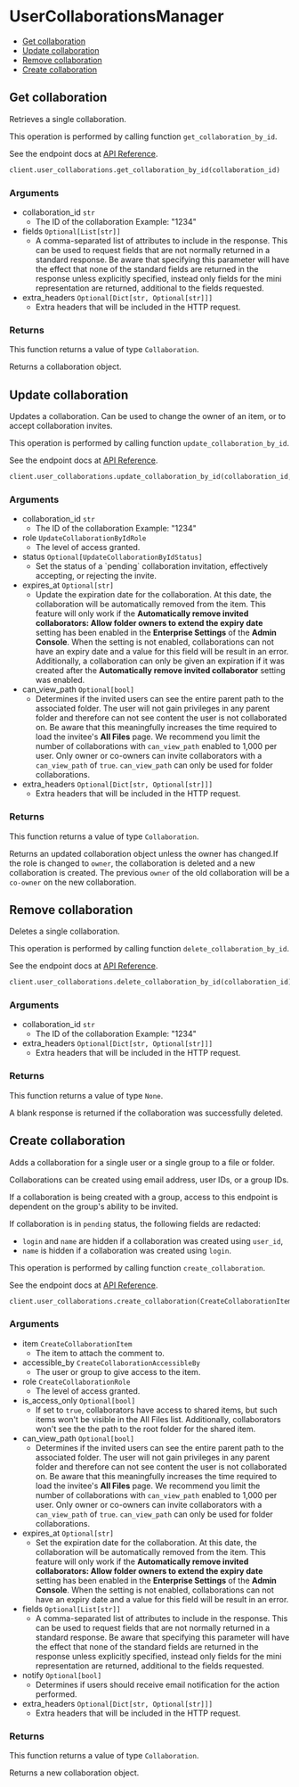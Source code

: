 # UserCollaborationsManager

- [Get collaboration](#get-collaboration)
- [Update collaboration](#update-collaboration)
- [Remove collaboration](#remove-collaboration)
- [Create collaboration](#create-collaboration)

## Get collaboration

Retrieves a single collaboration.

This operation is performed by calling function `get_collaboration_by_id`.

See the endpoint docs at
[API Reference](https://developer.box.com/reference/get-collaborations-id/).

<!-- sample get_collaborations_id -->

```python
client.user_collaborations.get_collaboration_by_id(collaboration_id)
```

### Arguments

- collaboration_id `str`
  - The ID of the collaboration Example: "1234"
- fields `Optional[List[str]]`
  - A comma-separated list of attributes to include in the response. This can be used to request fields that are not normally returned in a standard response. Be aware that specifying this parameter will have the effect that none of the standard fields are returned in the response unless explicitly specified, instead only fields for the mini representation are returned, additional to the fields requested.
- extra_headers `Optional[Dict[str, Optional[str]]]`
  - Extra headers that will be included in the HTTP request.

### Returns

This function returns a value of type `Collaboration`.

Returns a collaboration object.

## Update collaboration

Updates a collaboration.
Can be used to change the owner of an item, or to
accept collaboration invites.

This operation is performed by calling function `update_collaboration_by_id`.

See the endpoint docs at
[API Reference](https://developer.box.com/reference/put-collaborations-id/).

<!-- sample put_collaborations_id -->

```python
client.user_collaborations.update_collaboration_by_id(collaboration_id, UpdateCollaborationByIdRole.VIEWER.value)
```

### Arguments

- collaboration_id `str`
  - The ID of the collaboration Example: "1234"
- role `UpdateCollaborationByIdRole`
  - The level of access granted.
- status `Optional[UpdateCollaborationByIdStatus]`
  - <!--alex ignore reject--> Set the status of a `pending` collaboration invitation, effectively accepting, or rejecting the invite.
- expires_at `Optional[str]`
  - Update the expiration date for the collaboration. At this date, the collaboration will be automatically removed from the item. This feature will only work if the **Automatically remove invited collaborators: Allow folder owners to extend the expiry date** setting has been enabled in the **Enterprise Settings** of the **Admin Console**. When the setting is not enabled, collaborations can not have an expiry date and a value for this field will be result in an error. Additionally, a collaboration can only be given an expiration if it was created after the **Automatically remove invited collaborator** setting was enabled.
- can_view_path `Optional[bool]`
  - Determines if the invited users can see the entire parent path to the associated folder. The user will not gain privileges in any parent folder and therefore can not see content the user is not collaborated on. Be aware that this meaningfully increases the time required to load the invitee's **All Files** page. We recommend you limit the number of collaborations with `can_view_path` enabled to 1,000 per user. Only owner or co-owners can invite collaborators with a `can_view_path` of `true`. `can_view_path` can only be used for folder collaborations.
- extra_headers `Optional[Dict[str, Optional[str]]]`
  - Extra headers that will be included in the HTTP request.

### Returns

This function returns a value of type `Collaboration`.

Returns an updated collaboration object unless the owner has changed.If the role is changed to `owner`, the collaboration is deleted
and a new collaboration is created. The previous `owner` of
the old collaboration will be a `co-owner` on the new collaboration.

## Remove collaboration

Deletes a single collaboration.

This operation is performed by calling function `delete_collaboration_by_id`.

See the endpoint docs at
[API Reference](https://developer.box.com/reference/delete-collaborations-id/).

<!-- sample delete_collaborations_id -->

```python
client.user_collaborations.delete_collaboration_by_id(collaboration_id)
```

### Arguments

- collaboration_id `str`
  - The ID of the collaboration Example: "1234"
- extra_headers `Optional[Dict[str, Optional[str]]]`
  - Extra headers that will be included in the HTTP request.

### Returns

This function returns a value of type `None`.

A blank response is returned if the collaboration was
successfully deleted.

## Create collaboration

Adds a collaboration for a single user or a single group to a file
or folder.

Collaborations can be created using email address, user IDs, or a
group IDs.

If a collaboration is being created with a group, access to
this endpoint is dependent on the group's ability to be invited.

If collaboration is in `pending` status, the following fields
are redacted:

- `login` and `name` are hidden if a collaboration was created
  using `user_id`,
- `name` is hidden if a collaboration was created using `login`.

This operation is performed by calling function `create_collaboration`.

See the endpoint docs at
[API Reference](https://developer.box.com/reference/post-collaborations/).

<!-- sample post_collaborations -->

```python
client.user_collaborations.create_collaboration(CreateCollaborationItem(type=CreateCollaborationItemTypeField.FOLDER.value, id=folder.id), CreateCollaborationAccessibleBy(type=CreateCollaborationAccessibleByTypeField.USER.value, login=user_login), CreateCollaborationRole.EDITOR.value)
```

### Arguments

- item `CreateCollaborationItem`
  - The item to attach the comment to.
- accessible_by `CreateCollaborationAccessibleBy`
  - The user or group to give access to the item.
- role `CreateCollaborationRole`
  - The level of access granted.
- is_access_only `Optional[bool]`
  - If set to `true`, collaborators have access to shared items, but such items won't be visible in the All Files list. Additionally, collaborators won't see the the path to the root folder for the shared item.
- can_view_path `Optional[bool]`
  - Determines if the invited users can see the entire parent path to the associated folder. The user will not gain privileges in any parent folder and therefore can not see content the user is not collaborated on. Be aware that this meaningfully increases the time required to load the invitee's **All Files** page. We recommend you limit the number of collaborations with `can_view_path` enabled to 1,000 per user. Only owner or co-owners can invite collaborators with a `can_view_path` of `true`. `can_view_path` can only be used for folder collaborations.
- expires_at `Optional[str]`
  - Set the expiration date for the collaboration. At this date, the collaboration will be automatically removed from the item. This feature will only work if the **Automatically remove invited collaborators: Allow folder owners to extend the expiry date** setting has been enabled in the **Enterprise Settings** of the **Admin Console**. When the setting is not enabled, collaborations can not have an expiry date and a value for this field will be result in an error.
- fields `Optional[List[str]]`
  - A comma-separated list of attributes to include in the response. This can be used to request fields that are not normally returned in a standard response. Be aware that specifying this parameter will have the effect that none of the standard fields are returned in the response unless explicitly specified, instead only fields for the mini representation are returned, additional to the fields requested.
- notify `Optional[bool]`
  - Determines if users should receive email notification for the action performed.
- extra_headers `Optional[Dict[str, Optional[str]]]`
  - Extra headers that will be included in the HTTP request.

### Returns

This function returns a value of type `Collaboration`.

Returns a new collaboration object.
